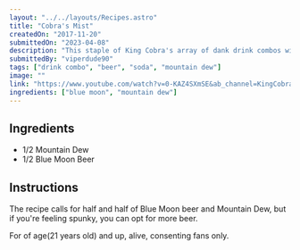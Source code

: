 ```yaml
---
layout: "../../layouts/Recipes.astro"
title: "Cobra's Mist"
createdOn: "2017-11-20"
submittedOn: "2023-04-08"
description: "This staple of King Cobra's array of dank drink combos will have the Goth girls saying 'That goth guy mixing beer and soda together smells good'."
submittedBy: "viperdude90"
tags: ["drink combo", "beer", "soda", "mountain dew"]
image: ""
link: "https://www.youtube.com/watch?v=0-KAZ4SXmSE&ab_channel=KingCobraJFS"
ingredients: ["blue moon", "mountain dew"]
---
```


## Ingredients

- 1/2 Mountain Dew
- 1/2 Blue Moon Beer

## Instructions

The recipe calls for half and half of Blue Moon beer and Mountain Dew, but if you're feeling spunky, you can opt for more beer.

For of age(21 years old) and up, alive, consenting fans only.
